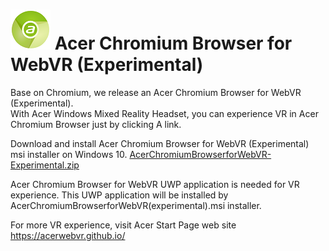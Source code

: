 # ![Logo](chrome/app/theme/chromium/AcerChromiumBrowser_logo_64.png) Acer Chromium Browser for WebVR (Experimental)

Base on Chromium, we release an Acer Chromium Browser for WebVR (Experimental).  
With Acer Windows Mixed Reality Headset, you can experience VR in Acer Chromium Browser just by clicking A link.

Download and install Acer Chromium Browser for WebVR (Experimental) msi installer on Windows 10.
[AcerChromiumBrowserforWebVR-Experimental.zip](https://github.com/aileolin1981/chromium/releases/tag/Acer-Chromiun-Browser-v1.00.1001)

Acer Chromium Browser for WebVR UWP application is needed for VR experience. This UWP application will be installed by AcerChromiumBrowserforWebVR(experimental).msi installer.

For more VR experience, visit Acer Start Page web site https://acerwebvr.github.io/
